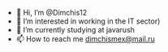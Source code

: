 - 👋 Hi, I’m @Dimchis12
- 👀 I’m interested in working in the IT sector)
- 🌱 I’m currently studying at javarush
- 📫 How to reach me dimchismex@mail.ru

<!---
Dimchis12/Dimchis12 is a ✨ special ✨ repository because its `README.md` (this file) appears on your GitHub profile.
You can click the Preview link to take a look at your changes.
--->
